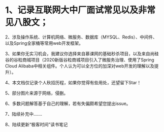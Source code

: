 # 1、记录互联网大中厂面试常见以及非常见八股文；

2、涉及操作系统、计算机网络、微服务、数据库（MYSQL、Redis）、中间件、以及Spring全家桶等常用web开发框架。

3、如果你无实习机会，我建议你选择来自慕课网的基础秒杀项目，以及来自尚硅谷的谷粒商城项目（2020新版谷粒商城项目引入了微服务治理、使用了Spring Cloud Alibaba中相关组件。个人认为可以全方位的加深对web开发的理解以及提升）。

4、本文档仅记录个人秋招历程，如果你觉得有些用处，还望留下Star！

5、部分图片来源于网络，侵删。

6、多数问题解答基于自己的理解，若有失偏颇希望您提出issue。

7、陆续补充中.......

8、陆续更新“极客时间”读书笔记
